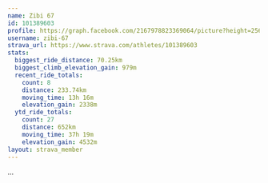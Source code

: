 ```yaml
---
name: Zibi 67
id: 101389603
profile: https://graph.facebook.com/2167978823369064/picture?height=256&width=256
username: zibi-67
strava_url: https://www.strava.com/athletes/101389603
stats:
  biggest_ride_distance: 70.25km
  biggest_climb_elevation_gain: 979m
  recent_ride_totals:
    count: 8
    distance: 233.74km
    moving_time: 13h 16m
    elevation_gain: 2338m
  ytd_ride_totals:
    count: 27
    distance: 652km
    moving_time: 37h 19m
    elevation_gain: 4532m
layout: strava_member
--- 
```

...
